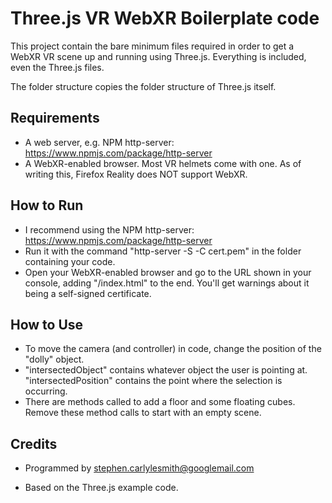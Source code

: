 # Three.js VR WebXR Boilerplate code
This project contain the bare minimum files required in order to get a WebXR VR scene up and running using Three.js.  Everything is included, even the Three.js files.

The folder structure copies the folder structure of Three.js itself.


## Requirements
* A web server, e.g. NPM http-server: https://www.npmjs.com/package/http-server 
* A WebXR-enabled browser.  Most VR helmets come with one.  As of writing this, Firefox Reality does NOT support WebXR.


## How to Run
* I recommend using the NPM http-server: https://www.npmjs.com/package/http-server 
* Run it with the command "http-server -S -C cert.pem" in the folder containing your code.
* Open your WebXR-enabled browser and go to the URL shown in your console, adding "/index.html" to the end.  You'll get warnings about it being a self-signed certificate.


## How to Use
* To move the camera (and controller) in code, change the position of the "dolly" object.
* "intersectedObject" contains whatever object the user is pointing at.  "intersectedPosition" contains the point where the selection is occurring.
* There are methods called to add a floor and some floating cubes.  Remove these method calls to start with an empty scene.


## Credits
+ Programmed by stephen.carlylesmith@googlemail.com
* Based on the Three.js example code.
